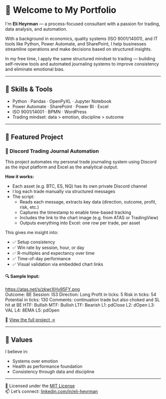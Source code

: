# 👋 Welcome to My Portfolio

I'm **Eli Heyrman** — a process-focused consultant with a passion for trading, data analysis, and automation.

With a background in economics, quality systems (ISO 9001/14001), and IT tools like Python, Power Automate, and SharePoint, I help businesses streamline operations and make decisions based on structured insights.

In my free time, I apply the same structured mindset to trading — building self-review tools and automated journaling systems to improve consistency and eliminate emotional bias.

---

## 🔧 Skills & Tools

- Python · Pandas · OpenPyXL · Jupyter Notebook  
- Power Automate · SharePoint · Power BI · Excel  
- ISO 9001/14001 · BPMN · WordPress  
- Trading mindset: data > emotion, discipline > outcome

---

## 📂 Featured Project

### 📔 Discord Trading Journal Automation

This project automates my personal trade journaling system using Discord as the input platform and Excel as the analytical output.

**How it works:**
- Each asset (e.g. BTC, ES, NQ) has its own private Discord channel
- I log each trade manually via structured messages
- The script:
  - Reads each message, extracts key data (direction, outcome, profit, risk, etc.)
  - Captures the timestamp to enable time-based tracking
  - Includes the link to the chart image (e.g. from ATAS or TradingView)
  - Outputs everything into Excel: one row per trade, per asset

This gives me insight into:
- ✅ Setup consistency
- ✅ Win rate by session, hour, or day
- ✅ R-multiples and expectancy over time
- ✅ Time-of-day performance
- ✅ Visual validation via embedded chart links

#### 🔍 Sample Input:
https://atas.net/s/zkwrXHv95FY.png  
Outcome: BE
Session: IS3
Direction: Long
Profit in ticks: 5
Risk in ticks: 54
Potential in ticks: 130
Comments: continuation trade but also choked and SL hit at BE
HTF: Bullish
MTF: Bullish
LTF: Bearish
L1: pdClose
L2: dOpen
L3: VAL
L4: 8EMA
L5: pdOpen

📂 [View the full project →](./discord-trading-journal-automation)

---

## 🧠 Values

I believe in:
- Systems over emotion  
- Health as performance foundation  
- Consistency through data and discipline  

---

📄 Licensed under the [MIT License](./LICENSE)  
📫 Let’s connect: [linkedin.com/in/eli-heyrman](https://www.linkedin.com/in/eli-heyrman)
